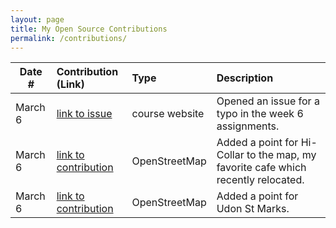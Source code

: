 ```yaml
---
layout: page
title: My Open Source Contributions
permalink: /contributions/
---
```


<!--
Type of the contribution should be "Wikipedia edit", "OpenStreet Map feature", "Documentation", "Course website", "Blog",
"Browser Add-on", etc.

The description should include a brief summary of what you did.

The link should bring us to a public page that shows your contribution. 

Replace the first row with your own contribution. 

-->





| Date #       | Contribution (Link)  | Type  | Description |
|---|:---|:---|:---|
| March 6   | [link to issue](https://github.com/joannakl/ossd/issues/19)    | course website    |   Opened an issue for a typo in the week 6 assignments.    |
| March 6    | [link to contribution](https://www.openstreetmap.org/changeset/118182039)    | OpenStreetMap    | Added a point for Hi-Collar to the map, my favorite cafe which recently relocated.     |
| March 6    | [link to contribution](https://www.openstreetmap.org/changeset/118182256)    | OpenStreetMap    | Added a point for Udon St Marks.     |
